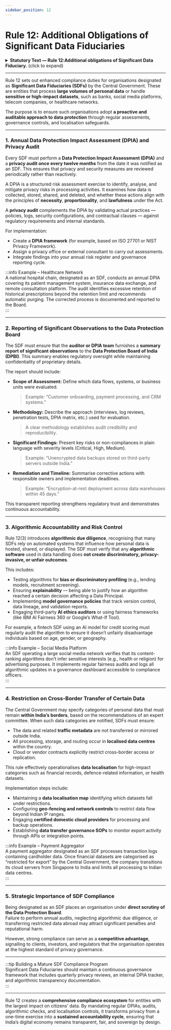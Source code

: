 ```yaml
---
sidebar_position: 12
---
```


# Rule 12: Additional Obligations of Significant Data Fiduciaries

<details>
  <summary><strong>Statutory Text — Rule 12:Additional obligations of Significant Data Fiduciary.</strong> (click to expand)</summary>

(1) A Significant Data Fiduciary shall, once in every period of twelve months from the date on which it is notified as such or is included in the class of Data Fiduciaries notified as such, undertake a Data Protection Impact Assessment and an audit to ensure effective observance of the provisions of this Act and the rules made thereunder.  

(2) A Significant Data Fiduciary shall cause the person carrying out the Data Protection Impact Assessment and audit to furnish to the Board a report containing significant observations in the Data Protection Impact Assessment and audit.  

(3) A Significant Data Fiduciary shall observe due diligence to verify that algorithmic software deployed by it for hosting, display, uploading, modification, publishing, transmission, storage, updating or sharing of personal data processed by it are not likely to pose a risk to the rights of Data Principals.  

(4) A Significant Data Fiduciary shall undertake measures to ensure that personal data specified by the Central Government on the basis of the recommendations of a committee constituted by it is processed subject to the restriction that the personal data and the traffic data pertaining to its flow is not transferred outside the territory of India.
</details>

---

Rule 12 sets out enhanced compliance duties for organisations designated as **Significant Data Fiduciaries (SDFs)** by the Central Government. These are entities that process **large volumes of personal data** or handle **sensitive or high-impact datasets**, such as banks, social media platforms, telecom companies, or healthcare networks.  

The purpose is to ensure such organisations adopt **a proactive and auditable approach to data protection** through regular assessments, governance controls, and localisation safeguards.

---

### 1. Annual Data Protection Impact Assessment (DPIA) and Privacy Audit  

Every SDF must perform a **Data Protection Impact Assessment (DPIA)** and a **privacy audit once every twelve months** from the date it was notified as an SDF. This ensures that privacy and security measures are reviewed periodically rather than reactively.  

A DPIA is a structured risk assessment exercise to identify, analyse, and mitigate privacy risks in processing activities. It examines how data is collected, stored, shared, and deleted, and whether these actions align with the principles of **necessity**, **proportionality**, and **lawfulness** under the Act.  

A **privacy audit** complements the DPIA by validating actual practices — policies, logs, security configurations, and contractual clauses — against regulatory requirements and internal standards.  

For implementation:  
- Create a **DPIA framework** (for example, based on ISO 27701 or NIST Privacy Framework).  
- Assign a privacy office or external consultant to carry out assessments.  
- Integrate findings into your annual risk register and governance reporting cycle.  

:::info Example – Healthcare Network  
A national hospital chain, designated as an SDF, conducts an annual DPIA covering its patient management system, insurance data exchange, and remote consultation platform. The audit identifies excessive retention of historical prescriptions beyond the retention limit and recommends automatic purging. The corrected process is documented and reported to the Board.  
:::

---

### 2. Reporting of Significant Observations to the Data Protection Board  

The SDF must ensure that the **auditor or DPIA team** furnishes a **summary report of significant observations** to the **Data Protection Board of India (DPBI)**. This summary enables regulatory oversight while maintaining confidentiality of proprietary details.  

The report should include:  
- **Scope of Assessment:** Define which data flows, systems, or business units were evaluated.  
  > Example: “Customer onboarding, payment processing, and CRM systems.”  
- **Methodology:** Describe the approach (interviews, log reviews, penetration tests, DPIA matrix, etc.) used for evaluation.  
  > A clear methodology establishes audit credibility and reproducibility.  
- **Significant Findings:** Present key risks or non-compliances in plain language with severity levels (Critical, High, Medium).  
  > Example: “Unencrypted data backups stored on third-party servers outside India.”  
- **Remediation and Timeline:** Summarise corrective actions with responsible owners and implementation deadlines.  
  > Example: “Encryption-at-rest deployment across data warehouses within 45 days.”  

This transparent reporting strengthens regulatory trust and demonstrates continuous accountability.

---

### 3. Algorithmic Accountability and Risk Control  

Rule 12(3) introduces **algorithmic due diligence**, recognising that many SDFs rely on automated systems that influence how personal data is hosted, shared, or displayed. The SDF must verify that any **algorithmic software** used in data handling does **not create discriminatory, privacy-invasive, or unfair outcomes**.  

This includes:
- Testing algorithms for **bias or discriminatory profiling** (e.g., lending models, recruitment screening).  
- Ensuring **explainability** — being able to justify how an algorithm reached a certain decision affecting a Data Principal.  
- Implementing **model governance policies** that track version control, data lineage, and validation reports.  
- Engaging third-party **AI ethics auditors** or using fairness frameworks (like IBM AI Fairness 360 or Google’s What-If Tool).  

For example, a fintech SDF using an AI model for credit scoring must regularly audit the algorithm to ensure it doesn’t unfairly disadvantage individuals based on age, gender, or geography.

:::info Example – Social Media Platform  
An SDF operating a large social media network verifies that its content-ranking algorithms don’t infer sensitive interests (e.g., health or religion) for advertising purposes. It implements regular fairness audits and logs all algorithmic updates in a governance dashboard accessible to compliance officers.  
:::

---

### 4. Restriction on Cross-Border Transfer of Certain Data  

The Central Government may specify categories of personal data that must remain **within India’s borders**, based on the recommendations of an expert committee. When such data categories are notified, SDFs must ensure:  

- The data and related **traffic metadata** are not transferred or mirrored outside India.  
- All processing, storage, and routing occur in **localised data centres** within the country.  
- Cloud or vendor contracts explicitly restrict cross-border access or replication.  

This rule effectively operationalises **data localisation** for high-impact categories such as financial records, defence-related information, or health datasets.  

Implementation steps include:  
- Maintaining a **data localisation map** identifying which datasets fall under restrictions.  
- Configuring **geo-fencing and network controls** to restrict data flow beyond Indian IP ranges.  
- Engaging **certified domestic cloud providers** for processing and backup operations.  
- Establishing **data transfer governance SOPs** to monitor export activity through APIs or integration points.  

:::info Example – Payment Aggregator  
A payment aggregator designated as an SDF processes transaction logs containing cardholder data. Once financial datasets are categorised as “restricted for export” by the Central Government, the company transitions its cloud servers from Singapore to India and limits all processing to Indian data centres.  
:::

---

### 5. Strategic Importance of SDF Compliance  

Being designated as an SDF places an organisation under **direct scrutiny of the Data Protection Board**.  
Failure to perform annual audits, neglecting algorithmic due diligence, or transferring restricted data abroad may attract significant penalties and reputational harm.  

However, strong compliance can serve as a **competitive advantage**, signalling to clients, investors, and regulators that the organisation operates at the highest standard of privacy governance.

---

:::tip Building a Mature SDF Compliance Program  
Significant Data Fiduciaries should maintain a continuous governance framework that includes quarterly privacy reviews, an internal DPIA tracker, and algorithmic transparency documentation.   
:::

---

Rule 12 creates a **comprehensive compliance ecosystem** for entities with the largest impact on citizens’ data. By mandating regular DPIAs, audits, algorithmic checks, and localisation controls, it transforms privacy from a one-time exercise into a **sustained accountability cycle**, ensuring that India’s digital economy remains transparent, fair, and sovereign by design.